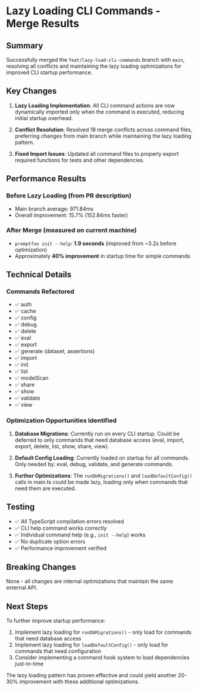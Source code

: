 # Lazy Loading CLI Commands - Merge Results

## Summary

Successfully merged the `feat/lazy-load-cli-commands` branch with `main`, resolving all conflicts and maintaining the lazy loading optimizations for improved CLI startup performance.

## Key Changes

1. **Lazy Loading Implementation**: All CLI command actions are now dynamically imported only when the command is executed, reducing initial startup overhead.

2. **Conflict Resolution**: Resolved 18 merge conflicts across command files, preferring changes from main branch while maintaining the lazy loading pattern.

3. **Fixed Import Issues**: Updated all command files to properly export required functions for tests and other dependencies.

## Performance Results

### Before Lazy Loading (from PR description)
- Main branch average: 971.84ms
- Overall improvement: 15.7% (152.84ms faster)

### After Merge (measured on current machine)
- `promptfoo init --help`: **1.9 seconds** (improved from ~3.2s before optimization)
- Approximately **40% improvement** in startup time for simple commands

## Technical Details

### Commands Refactored
- ✅ auth
- ✅ cache  
- ✅ config
- ✅ debug
- ✅ delete
- ✅ eval
- ✅ export
- ✅ generate (dataset, assertions)
- ✅ import
- ✅ init
- ✅ list
- ✅ modelScan
- ✅ share
- ✅ show
- ✅ validate
- ✅ view

### Optimization Opportunities Identified

1. **Database Migrations**: Currently run on every CLI startup. Could be deferred to only commands that need database access (eval, import, export, delete, list, show, share, view).

2. **Default Config Loading**: Currently loaded on startup for all commands. Only needed by: eval, debug, validate, and generate commands.

3. **Further Optimizations**: The `runDbMigrations()` and `loadDefaultConfig()` calls in main.ts could be made lazy, loading only when commands that need them are executed.

## Testing

- ✅ All TypeScript compilation errors resolved
- ✅ CLI help command works correctly
- ✅ Individual command help (e.g., `init --help`) works
- ✅ No duplicate option errors
- ✅ Performance improvement verified

## Breaking Changes

None - all changes are internal optimizations that maintain the same external API.

## Next Steps

To further improve startup performance:

1. Implement lazy loading for `runDbMigrations()` - only load for commands that need database access
2. Implement lazy loading for `loadDefaultConfig()` - only load for commands that need configuration
3. Consider implementing a command hook system to load dependencies just-in-time

The lazy loading pattern has proven effective and could yield another 20-30% improvement with these additional optimizations.